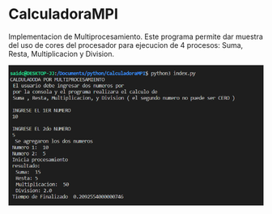 # CalculadoraMPI
Implementacion de Multiprocesamiento.
Este programa permite dar muestra del uso de cores del procesador para ejecucion de 4 procesos: 
Suma, Resta, Multiplicacion y Division.

![Test Image 3](/ejemplo.png)
